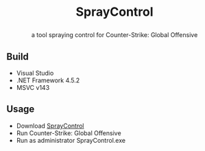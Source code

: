# <p align=center>SprayControl<p>

<p align=center>a tool spraying control for Counter-Strike: Global Offensive<p>

## Build
- Visual Studio
- .NET Framework 4.5.2
- MSVC v143

## Usage
- Download [SprayControl](https://github.com/soevielofficial/Spray-Control/releases/download/1.0/SprayControl.exe)
- Run Counter-Strike: Global Offensive
- Run as administrator SprayControl.exe
